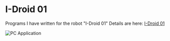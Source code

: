 # I-Droid 01
Programs I have written for the robot "I-Droid 01"
Details are here: [I-Droid 01](https://timsblogplace.blogspot.com/2020/12/i-droid-01.html)

![PC Application](https://lh3.googleusercontent.com/-mnOJx8cGZOQ/X-ixn4T4ERI/AAAAAAAAEV8/3DSa_RrZntkzR4S-09DXa_ccd3q_cuGdwCNcBGAsYHQ/s995/Tim%2527s_I-Droid_01Remote_Control.png)




